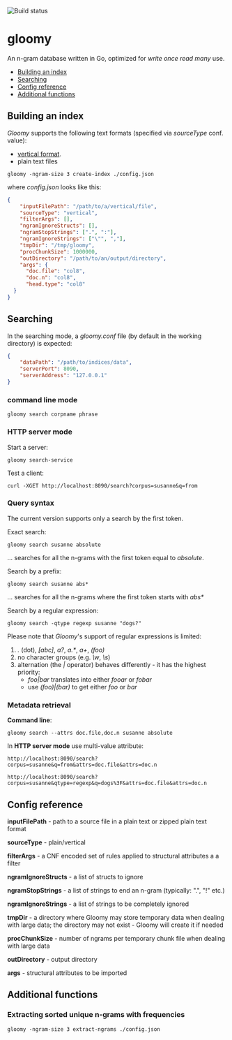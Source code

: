 ![Build status](https://travis-ci.org/tomachalek/gloomy.svg?branch=master)

# gloomy

An n-gram database written in Go, optimized for *write once read many* use.

* [Building an index](#building-an-index)
* [Searching](#searching)
* [Config reference](#config-reference)
* [Additional functions](#additional-functions)

## Building an index

*Gloomy* supports the following text formats (specified via *sourceType* conf. value):

* [vertical format](https://www.sketchengine.co.uk/documentation/preparing-corpus-text/).
* plain text files

```shell
gloomy -ngram-size 3 create-index ./config.json
```

where *config.json* looks like this:

```json
{
    "inputFilePath": "/path/to/a/vertical/file",
    "sourceType": "vertical",
    "filterArgs": [],
    "ngramIgnoreStructs": [],
    "ngramStopStrings": [".", ":"],
    "ngramIgnoreStrings": ["\"", ","],
    "tmpDir": "/tmp/gloomy",
    "procChunkSize": 1000000,
    "outDirectory": "/path/to/an/output/directory",
    "args": {
      "doc.file": "col8",
      "doc.n": "col8",
      "head.type": "col8"
  }
}
```

## Searching

In the searching mode, a *gloomy.conf* file (by default in the working directory) is expected:

```json
{
    "dataPath": "/path/to/indices/data",
    "serverPort": 8090,
    "serverAddress": "127.0.0.1"
}
```

### command line mode

```
gloomy search corpname phrase
```

### HTTP server mode

Start a server:

```
gloomy search-service
```

Test a client:

```shell
curl -XGET http://localhost:8090/search?corpus=susanne&q=from
```

### Query syntax

The current version supports only a search by the first token.

Exact search:

```
gloomy search susanne absolute
```

... searches for all the n-grams with the first token equal to *absolute*.


Search by a prefix:

```
gloomy search susanne abs*
```

... searches for all the n-grams where the first token starts with *abs\**


Search by a regular expression:

```
gloomy search -qtype regexp susanne "dogs?"
```

Please note that *Gloomy*'s support of regular expressions is limited:

1. *.* (dot), *[abc]*, *a?*, *a.\**, *a+*, *(foo)*
3. no character groups (e.g. *\\w*, *\\s*)
2. alternation (the *|* operator) behaves differently - it has the highest priority:
   * *foo|bar* translates into either *fooar* or *fobar*
   * use *(foo)|(bar)* to get either *foo* or *bar*


### Metadata retrieval

**Command line**:

```
gloomy search --attrs doc.file,doc.n susanne absolute
```

In **HTTP server mode** use multi-value attribute:

```
http://localhost:8090/search?corpus=susanne&q=from&attrs=doc.file&attrs=doc.n
```

```
http://localhost:8090/search?corpus=susanne&qtype=regexp&q=dogs%3F&attrs=doc.file&attrs=doc.n
```

## Config reference

**inputFilePath** - path to a source file in a plain text or zipped plain text format

**sourceType** - plain/vertical

**filterArgs** - a CNF encoded set of rules applied to structural attributes a a filter

**ngramIgnoreStructs** - a list of structs to ignore

**ngramStopStrings** - a list of strings to end an n-gram (typically: ".", "!" etc.)

**ngramIgnoreStrings** - a list of strings to be completely ignored

**tmpDir** - a directory where Gloomy may store temporary data when dealing with large data; the directory may not exist - Gloomy will create it if needed

**procChunkSize** - number of ngrams per temporary chunk file when dealing with large data

**outDirectory** - output directory

**args** - structural attributes to be imported

## Additional functions

### Extracting sorted unique n-grams with frequencies

```shell
gloomy -ngram-size 3 extract-ngrams ./config.json
```
